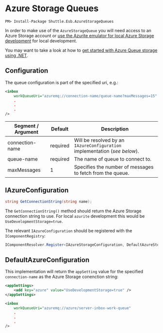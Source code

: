 # Azure Storage Queues

```
PM> Install-Package Shuttle.Esb.AzureStorageQueues
```

In order to make use of the `AzureStorageQueue` you will need access to an Azure Storage account or [use the Azurite emulator for local Azure Storage development](https://docs.microsoft.com/en-us/azure/storage/common/storage-use-azurite) for local development.

You may want to take a look at how to [get started with Azure Queue storage using .NET](https://docs.microsoft.com/en-us/azure/storage/queues/storage-dotnet-how-to-use-queues?tabs=dotnet).

## Configuration

The queue configuration is part of the specified uri, e.g.:

``` xml
<inbox
    workQueueUri="azuremq://connection-name/queue-name?maxMessages=15"
    .
    .
    .
/>
```

| Segment / Argument | Default | Description |
| --- | --- | --- | 
| connection-name | required | Will be resolved by an `IAzureConfiguration` implementation (*see below*). |
| queue-name | required | The name of queue to connect to. |
| maxMessages | 1 | Specifies the number of messages to fetch from the queue. |

## IAzureConfiguration

```c#
string GetConnectionString(string name);
```

The `GetConnectionString()` method should return the Azure Storage connection string to use.  For local `azurite` development this would be `UseDevelopmentStorage=true`.

The relevant `IAzureConfiguration` should be registered with the `IComponentRegistry`:

```c#
IComponentResolver.Register<IAzureStorageConfiguration, DefaultAzureStorageConfiguration>;
```

## DefaultAzureConfiguration

This implementation will return the `appSetting` value for the specified `connection-name` as the Azure Storage conenction string:

```xml
<appSettings>
    <add key="azure" value="UseDevelopmentStorage=true" />
</appSettings>

<inbox
    workQueueUri="azuremq://azure/server-inbox-work-queue"
    .
    .
    .
/>
```
